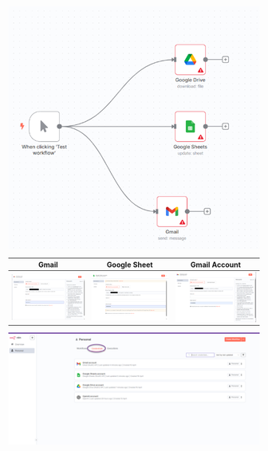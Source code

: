 
![Alt text1](./img/01.png)



<table>
  <thead>
    <tr>
      <th>   Gmail         </th>
      <th>   Google Sheet         </th>
      <th>   Gmail Account         </th>
    </tr>
  </thead>
  <tbody>
    <tr>
      <td><img src="./img/02.png" alt="Alt text2"></td>
      <td><img src="./img/03.png" alt="Alt text3"></td>
      <td><img src="./img/04.png" alt="Alt text4"></td>
    </tr>
  </tbody>
</table>



![Alt text1](./img/05.png)